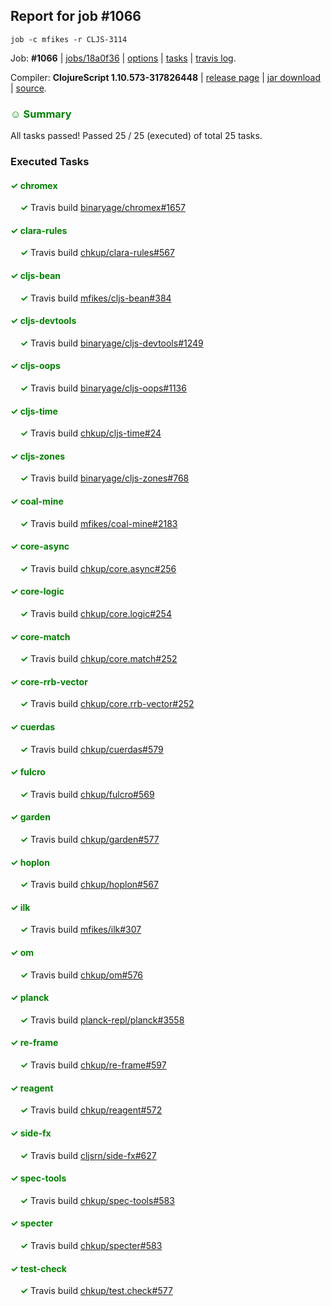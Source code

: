 ## Report for job #1066
```
job -c mfikes -r CLJS-3114
```


Job: **#1066** | [jobs/18a0f36](https://github.com/cljs-oss/canary/commit/18a0f36d33d56537b9b59a347c5421c66e9b5a38) | [options](options.edn) | [tasks](tasks.edn) | [travis log](https://travis-ci.org/cljs-oss/canary/builds/574131297).

Compiler: **ClojureScript 1.10.573-317826448** | [release page](https://github.com/cljs-oss/canary/releases/tag/r1.10.573-317826448) | [jar download](https://github.com/cljs-oss/canary/releases/download/r1.10.573-317826448/clojurescript-1.10.573-317826448.jar) | [source](https://github.com/mfikes/clojurescript/commit/3178264482a0d628c34aef0569a34177d8cf3311).

### <b style='color:green'>☺ Summary</b>

All tasks passed! Passed 25 / 25 (executed) of total 25 tasks.

### Executed Tasks

#### <b style='color:green'>&#x2713; chromex</b>
&nbsp;&nbsp;&nbsp;&nbsp;<b style='color:green'>&#x2713;</b> Travis build [binaryage/chromex#1657](https://travis-ci.org/binaryage/chromex/builds/574132334)<br>

#### <b style='color:green'>&#x2713; clara-rules</b>
&nbsp;&nbsp;&nbsp;&nbsp;<b style='color:green'>&#x2713;</b> Travis build [chkup/clara-rules#567](https://travis-ci.org/chkup/clara-rules/builds/574132336)<br>

#### <b style='color:green'>&#x2713; cljs-bean</b>
&nbsp;&nbsp;&nbsp;&nbsp;<b style='color:green'>&#x2713;</b> Travis build [mfikes/cljs-bean#384](https://travis-ci.org/mfikes/cljs-bean/builds/574132338)<br>

#### <b style='color:green'>&#x2713; cljs-devtools</b>
&nbsp;&nbsp;&nbsp;&nbsp;<b style='color:green'>&#x2713;</b> Travis build [binaryage/cljs-devtools#1249](https://travis-ci.org/binaryage/cljs-devtools/builds/574132346)<br>

#### <b style='color:green'>&#x2713; cljs-oops</b>
&nbsp;&nbsp;&nbsp;&nbsp;<b style='color:green'>&#x2713;</b> Travis build [binaryage/cljs-oops#1136](https://travis-ci.org/binaryage/cljs-oops/builds/574132348)<br>

#### <b style='color:green'>&#x2713; cljs-time</b>
&nbsp;&nbsp;&nbsp;&nbsp;<b style='color:green'>&#x2713;</b> Travis build [chkup/cljs-time#24](https://travis-ci.org/chkup/cljs-time/builds/574132355)<br>

#### <b style='color:green'>&#x2713; cljs-zones</b>
&nbsp;&nbsp;&nbsp;&nbsp;<b style='color:green'>&#x2713;</b> Travis build [binaryage/cljs-zones#768](https://travis-ci.org/binaryage/cljs-zones/builds/574132358)<br>

#### <b style='color:green'>&#x2713; coal-mine</b>
&nbsp;&nbsp;&nbsp;&nbsp;<b style='color:green'>&#x2713;</b> Travis build [mfikes/coal-mine#2183](https://travis-ci.org/mfikes/coal-mine/builds/574132360)<br>

#### <b style='color:green'>&#x2713; core-async</b>
&nbsp;&nbsp;&nbsp;&nbsp;<b style='color:green'>&#x2713;</b> Travis build [chkup/core.async#256](https://travis-ci.org/chkup/core.async/builds/574132366)<br>

#### <b style='color:green'>&#x2713; core-logic</b>
&nbsp;&nbsp;&nbsp;&nbsp;<b style='color:green'>&#x2713;</b> Travis build [chkup/core.logic#254](https://travis-ci.org/chkup/core.logic/builds/574132368)<br>

#### <b style='color:green'>&#x2713; core-match</b>
&nbsp;&nbsp;&nbsp;&nbsp;<b style='color:green'>&#x2713;</b> Travis build [chkup/core.match#252](https://travis-ci.org/chkup/core.match/builds/574132370)<br>

#### <b style='color:green'>&#x2713; core-rrb-vector</b>
&nbsp;&nbsp;&nbsp;&nbsp;<b style='color:green'>&#x2713;</b> Travis build [chkup/core.rrb-vector#252](https://travis-ci.org/chkup/core.rrb-vector/builds/574132372)<br>

#### <b style='color:green'>&#x2713; cuerdas</b>
&nbsp;&nbsp;&nbsp;&nbsp;<b style='color:green'>&#x2713;</b> Travis build [chkup/cuerdas#579](https://travis-ci.org/chkup/cuerdas/builds/574132642)<br>

#### <b style='color:green'>&#x2713; fulcro</b>
&nbsp;&nbsp;&nbsp;&nbsp;<b style='color:green'>&#x2713;</b> Travis build [chkup/fulcro#569](https://travis-ci.org/chkup/fulcro/builds/574132381)<br>

#### <b style='color:green'>&#x2713; garden</b>
&nbsp;&nbsp;&nbsp;&nbsp;<b style='color:green'>&#x2713;</b> Travis build [chkup/garden#577](https://travis-ci.org/chkup/garden/builds/574132652)<br>

#### <b style='color:green'>&#x2713; hoplon</b>
&nbsp;&nbsp;&nbsp;&nbsp;<b style='color:green'>&#x2713;</b> Travis build [chkup/hoplon#567](https://travis-ci.org/chkup/hoplon/builds/574132417)<br>

#### <b style='color:green'>&#x2713; ilk</b>
&nbsp;&nbsp;&nbsp;&nbsp;<b style='color:green'>&#x2713;</b> Travis build [mfikes/ilk#307](https://travis-ci.org/mfikes/ilk/builds/574132412)<br>

#### <b style='color:green'>&#x2713; om</b>
&nbsp;&nbsp;&nbsp;&nbsp;<b style='color:green'>&#x2713;</b> Travis build [chkup/om#576](https://travis-ci.org/chkup/om/builds/574132464)<br>

#### <b style='color:green'>&#x2713; planck</b>
&nbsp;&nbsp;&nbsp;&nbsp;<b style='color:green'>&#x2713;</b> Travis build [planck-repl/planck#3558](https://travis-ci.org/planck-repl/planck/builds/574132501)<br>

#### <b style='color:green'>&#x2713; re-frame</b>
&nbsp;&nbsp;&nbsp;&nbsp;<b style='color:green'>&#x2713;</b> Travis build [chkup/re-frame#597](https://travis-ci.org/chkup/re-frame/builds/574132444)<br>

#### <b style='color:green'>&#x2713; reagent</b>
&nbsp;&nbsp;&nbsp;&nbsp;<b style='color:green'>&#x2713;</b> Travis build [chkup/reagent#572](https://travis-ci.org/chkup/reagent/builds/574132496)<br>

#### <b style='color:green'>&#x2713; side-fx</b>
&nbsp;&nbsp;&nbsp;&nbsp;<b style='color:green'>&#x2713;</b> Travis build [cljsrn/side-fx#627](https://travis-ci.org/cljsrn/side-fx/builds/574132472)<br>

#### <b style='color:green'>&#x2713; spec-tools</b>
&nbsp;&nbsp;&nbsp;&nbsp;<b style='color:green'>&#x2713;</b> Travis build [chkup/spec-tools#583](https://travis-ci.org/chkup/spec-tools/builds/574132611)<br>

#### <b style='color:green'>&#x2713; specter</b>
&nbsp;&nbsp;&nbsp;&nbsp;<b style='color:green'>&#x2713;</b> Travis build [chkup/specter#583](https://travis-ci.org/chkup/specter/builds/574132552)<br>

#### <b style='color:green'>&#x2713; test-check</b>
&nbsp;&nbsp;&nbsp;&nbsp;<b style='color:green'>&#x2713;</b> Travis build [chkup/test.check#577](https://travis-ci.org/chkup/test.check/builds/574132667)<br>
